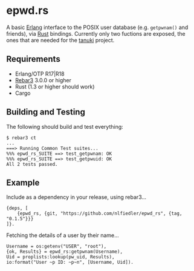 # epwd.rs

A basic [Erlang](http://www.erlang.org) interface to the POSIX user database (e.g. `getpwnam()` and friends), via [Rust](https://www.rust-lang.org) bindings. Currently only two fuctions are exposed, the ones that are needed for the [tanuki](https://github.com/nlfiedler/tanuki) project.

## Requirements

* Erlang/OTP R17|R18
* [Rebar3](http://www.rebar3.org/) 3.0.0 or higher
* Rust (1.3 or higher should work)
* Cargo

## Building and Testing

The following should build and test everything:

```
$ rebar3 ct
...
===> Running Common Test suites...
%%% epwd_rs_SUITE ==> test_getpwnam: OK
%%% epwd_rs_SUITE ==> test_getpwuid: OK
All 2 tests passed.
```

## Example

Include as a dependency in your release, using rebar3...

```
{deps, [
    {epwd_rs, {git, "https://github.com/nlfiedler/epwd_rs", {tag, "0.1.5"}}}
]}.
```

Fetching the details of a user by their name...

```
Username = os:getenv("USER", "root"),
{ok, Results} = epwd_rs:getpwnam(Username),
Uid = proplists:lookup(pw_uid, Results),
io:format("User ~p ID: ~p~n", [Username, Uid]).
```
